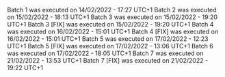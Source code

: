 Batch 1 was executed on 14/02/2022 - 17:27 UTC+1
Batch 2 was executed on 15/02/2022 - 18:13 UTC+1
Batch 3 was executed on 15/02/2022 - 19:20 UTC+1
Batch 3 [FIX] was executed on 15/02/2022 - 19:20 UTC+1
Batch 4 was executed on 16/02/2022 - 15:01 UTC+1
Batch 4 [FIX] was executed on 16/02/2022 - 15:01 UTC+1
Batch 5 was executed on 17/02/2022 - 12:23 UTC+1
Batch 5 [FIX] was executed on 17/02/2022 - 13:06 UTC+1
Batch 6 was executed on 17/02/2022 - 18:05 UTC+1
Batch 7 was executed on 21/02/2022 - 13:53 UTC+1
Batch 7 [FIX] was executed on 21/02/2022 - 19:22 UTC+1
